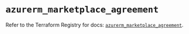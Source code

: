 # `azurerm_marketplace_agreement`

Refer to the Terraform Registry for docs: [`azurerm_marketplace_agreement`](https://registry.terraform.io/providers/hashicorp/azurerm/3.99.0/docs/resources/marketplace_agreement).

